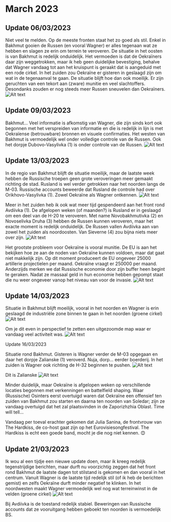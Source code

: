 # March 2023

## Update 06/03/2023

Niet veel te melden. Op de meeste fronten staat het zo goed als stil. Enkel in Bakhmut gooien de Russen (en vooral Wagner) er alles tegenaan wat ze hebben en slagen ze erin om terrein te veroveren. De situatie in het oosten is van Bakhmut is redelijk onduidelijk. Het vermoeden is dat de Oekraïners daar zijn weggetrokken, maar ik heb geen duidelijke bevestiging, behalve dat Wagner vandaag tot aan het kruispunt is geraakt dat is aangeduid met een rode cirkel. In het zuiden zou Oekraïne er gisteren in geslaagd zijn om wat in de tegenaanval te gaan. De situatie blijft hoe dan ook moeilijk. Er zijn geruchten van een tekort aan (zware) munitie en veel slachtoffers. Desondanks zouden er nog steeds meer Russen sneuvelen dan Oekraïners.
![Alt text](2023-03-Media/20230306a.png)

## Update 09/03/2023

Bakhmut… Veel informatie is afkomstig van Wagner, die zijn sinds kort ook begonnen met het verspreiden van informatie en die is redelijk in lijn is met Oekraïense (betrouwbare) bronnen en visuele confirmaties. Het westen van Bakhmut is vermoedelijk wel onder volledige controle van de Russen. Ook het dorpje Dubovo-Vasylivka (1) is onder controle van de Russen.
![Alt text](2023-03-Media/20230309a.png)

## Update 13/03/2023

In de regio van Bakhmut blijft de situatie moeilijk, maar de laatste week hebben de Russische troepen geen grote veroveringen meer gemaakt richting de stad. Rusland is wel verder getrokken naar het noorden langs de M-03. Russische accounts beweerde dat Rusland de controle had over Orikhovo-Vasylivka (1). Zowel Oekraïne als Wagner ontkennen.
![Alt text](2023-03-Media/20230313a.png)

Meer in het zuiden heb ik ook wat meer tijd gespendeerd aan het front rond Avdiivka (1). De afgelopen weken (of maanden?) is Rusland er in geslaagd om een deel van de H-20 te veroveren. Met name Novobakhmutivka (2) en Novoselivka Druha (3) hebben de Russen kunnen veroveren, maar het exacte moment is redelijk onduidelijk. De Russen vallen Avdiivka aan van zowel het zuiden als noordoosten. Van Sieverne (4) zou bijna niets meer over zijn.
![Alt text](2023-03-Media/20230313b.png)

Het grootste probleem voor Oekraïne is vooral munitie. De EU is aan het bekijken hoe ze aan de noden van Oekraïne kunnen voldoen, maar dat gaat niet makkelijk zijn. Op dit moment produceert de EU ongeveer 25000 artillerie projectielen per maand. Oekraïne vraagt er 250000 per maand. Anderzijds merken we dat Russische economie door zijn buffer heen begint te geraken. Nadat ze massaal geld in hun economie hebben gepompt staat die nu weer ongeveer vanop het niveau van voor de invasie.
![Alt text](2023-03-Media/20230313c.png)

## Update 14/03/2023
Situatie in Bakhmut blijft moeilijk, vooral in het noorden en Wagner is erin geslaagd de industriële zone binnen te gaan in het noorden (groene cirkel)
![Alt text](2023-03-Media/20230314a.png)

Om je dit even in perspectief te zetten een uitgezoomde map waar er vandaag veel activiteit was.
![Alt text](2023-03-Media/20230314b.png)

Update 16/03/2023

Situatie rond Bakhmut. Gisteren is Wagner verder de M-03 opgegaan en daar het dorpje Zalianske (1) veroverd. Nuja, dorp… eerder boerderij. In het zuiden is Wagner ook richting de H-32 beginnen te pushen.
![Alt text](2023-03-Media/20230316a.png)

Dit is Zalianske
![Alt text](2023-03-Media/20230316b.png)

Minder duidelijk, maar Oekraïne is afgelopen weken op verschillende locaties begonnen met verkenningen en battelfield shaping. Waar (Russische) Osinters eerst overtuigd waren dat Oekraïne een offensief ten zuiden van Bakhmut zou starten en daarna ten noorden van Soledar; zijn ze vandaag overtuigd dat het zal plaatsvinden in de Zaporizhzhia Oblast. Time will tell...

Vandaag per toeval erachter gekomen dat Julia Sanina, de frontvrouw van The Hardkiss, de co-host gaat zijn op het Eurovisiesongfestival. The Hardkiss is echt een goede band, mocht je die nog niet kennen. 😊

## Update 21/03/2023

Ik wou al een tijdje een nieuwe update doen, maar ik kreeg redelijk tegenstrijdige berichten, maar durft nu voorzichtig zeggen dat het front rond Bakhmut de laatste dagen tot stilstand is gekomen en dan vooral in het centrum. Vanuit Wagner is de laatste tijd redelijk stil (of ik heb de berichten gemist) en zelfs Oekraïne durft minder negatief te klinken. In het noordwesten maakt Wagner vermoedelijk wel nog wat terreinwinst in de velden (groene cirkel)
![Alt text](2023-03-Media/20230321a.png)

Bij Avdiivka is de toestand redelijk stabiel. Beweringen van Russische accounts dat ze vooruitgang hebben geboekt ten noorden is vermoedelijk BS.
